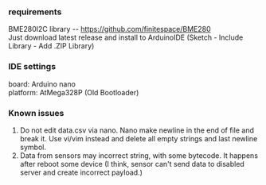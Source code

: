 ### requirements
BME280I2C library -- https://github.com/finitespace/BME280  
Just download latest release and install to ArduinoIDE (Sketch - Include Library - Add .ZIP Library)  

### IDE settings
board: Arduino nano  
platform: AtMega328P (Old Bootloader)  

### Known issues
1) Do not edit data.csv via nano. Nano make newline in the end of file and break it. Use vi/vim instead and delete all empty strings and last newline symbol.
2) Data from sensors may incorrect string, with some bytecode. It happens after reboot some device (I think, sensor can't send data to disabled server and create incorrect payload.) 
